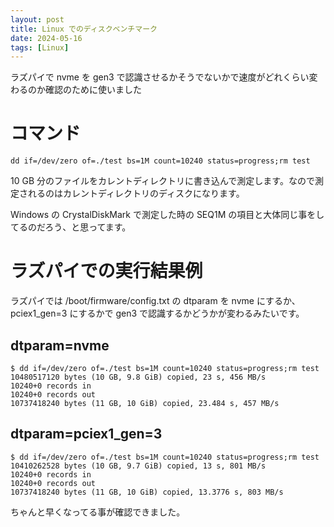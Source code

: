 ```yaml
---
layout: post
title: Linux でのディスクベンチマーク
date: 2024-05-16
tags: [Linux]
---
```


ラズパイで nvme を gen3 で認識させるかそうでないかで速度がどれくらい変わるのか確認のために使いました

# コマンド

```
dd if=/dev/zero of=./test bs=1M count=10240 status=progress;rm test
```

10 GB 分のファイルをカレントディレクトリに書き込んで測定します。なので測定されるのはカレントディレクトリのディスクになります。

Windows の CrystalDiskMark で測定した時の SEQ1M の項目と大体同じ事をしてるのだろう、と思ってます。

# ラズパイでの実行結果例

ラズパイでは /boot/firmware/config.txt の dtparam を nvme にするか、pciex1_gen=3 にするかで gen3 で認識するかどうかが変わるみたいです。

## dtparam=nvme

```
$ dd if=/dev/zero of=./test bs=1M count=10240 status=progress;rm test
10480517120 bytes (10 GB, 9.8 GiB) copied, 23 s, 456 MB/s
10240+0 records in
10240+0 records out
10737418240 bytes (11 GB, 10 GiB) copied, 23.484 s, 457 MB/s
```

## dtparam=pciex1_gen=3

```
$ dd if=/dev/zero of=./test bs=1M count=10240 status=progress;rm test
10410262528 bytes (10 GB, 9.7 GiB) copied, 13 s, 801 MB/s
10240+0 records in
10240+0 records out
10737418240 bytes (11 GB, 10 GiB) copied, 13.3776 s, 803 MB/s
```

ちゃんと早くなってる事が確認できました。
